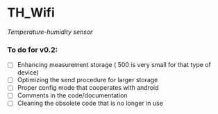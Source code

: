 # TH_Wifi
*Temperature-humidity sensor*

### To do for v0.2:
- [ ] Enhancing measurement storage ( 500 is very small for that type of device)
- [ ] Optimizing the send procedure for larger storage
- [ ] Proper config mode that cooperates with android
- [ ] Comments in the code/documentation
- [ ] Cleaning the obsolete code that is no longer in use
